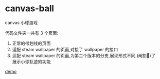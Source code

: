 <!--
 * @Descripttion:
 * @version:
 * @Author: wwy
 * @Date: 2022-09-15 11:12:42
 * @LastEditors: wwy
 * @LastEditTime: 2022-09-15 14:12:30
-->

# canvas-ball

canvas 小球游戏

代码文件夹一共有 3 个页面:



1. 正常的带划线的页面
2. 适配 steam wallpaper 的页面,对接了 wallpaper 的接口
3. 适配 steam wallpaper 的页面,为第二个版本的分支,展现形式不同,(阉割:hamster:)了展示小球轨迹的功能

[demo](http://101.42.223.40/game/)
